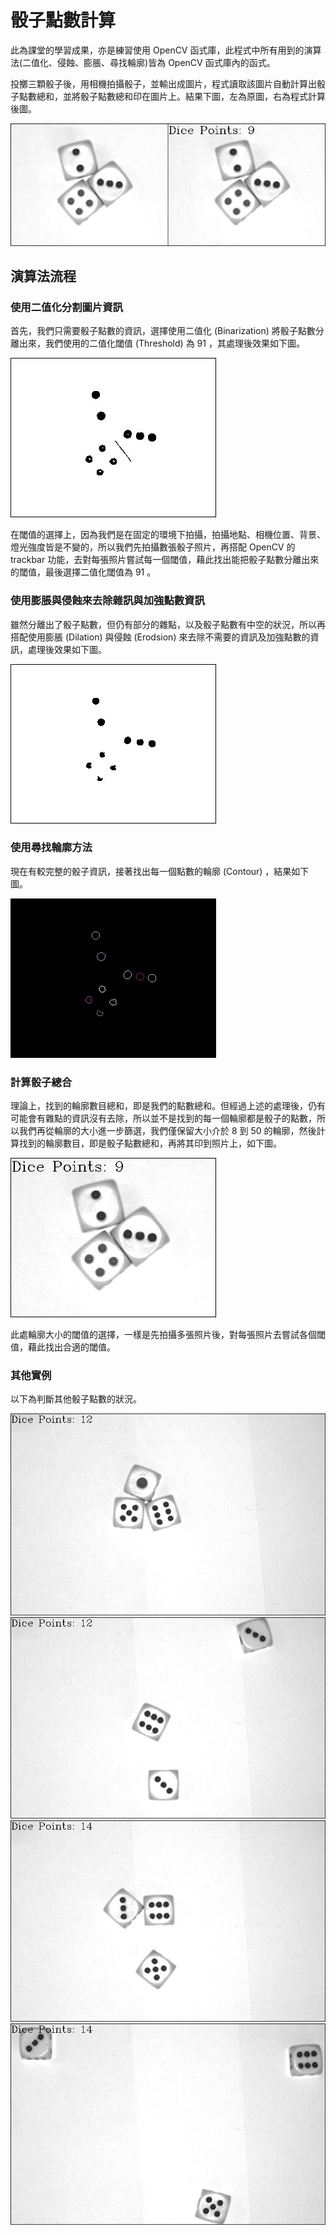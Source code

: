 # 骰子點數計算

此為課堂的學習成果，亦是練習使用 OpenCV 函式庫，此程式中所有用到的演算法(二值化、侵蝕、膨脹、尋找輪廓)皆為 OpenCV 函式庫內的函式。

投擲三顆骰子後，用相機拍攝骰子，並輸出成圖片，程式讀取該圖片自動計算出骰子點數總和，並將骰子點數總和印在圖片上。結果下圖，左為原圖，右為程式計算後圖。

![](./pics/11.bmp)

## 演算法流程

### 使用二值化分割圖片資訊

首先，我們只需要骰子點數的資訊，選擇使用二值化 (Binarization) 將骰子點數分離出來，我們使用的二值化閾值 (Threshold) 為 91 ，其處理後效果如下圖。

![](./pics/12.jpg)

在閾值的選擇上，因為我們是在固定的環境下拍攝，拍攝地點、相機位置、背景、燈光強度皆是不變的，所以我們先拍攝數張骰子照片，再搭配 OpenCV 的 trackbar 功能，去對每張照片嘗試每一個閾值，藉此找出能把骰子點數分離出來的閾值，最後選擇二值化閾值為 91 。

### 使用膨脹與侵蝕來去除雜訊與加強點數資訊

雖然分離出了骰子點數，但仍有部分的雜點，以及骰子點數有中空的狀況，所以再搭配使用膨脹 (Dilation) 與侵蝕 (Erodsion) 來去除不需要的資訊及加強點數的資訊，處理後效果如下圖。

![](./pics/13.jpg)

### 使用尋找輪廓方法

現在有較完整的骰子資訊，接著找出每一個點數的輪廓 (Contour) ，結果如下圖。

![](./pics/14.jpg)

### 計算骰子總合

理論上，找到的輪廓數目總和，即是我們的點數總和。但經過上述的處理後，仍有可能會有雜點的資訊沒有去除，所以並不是找到的每一個輪廓都是骰子的點數，所以我們再從輪廓的大小進一步篩選，我們僅保留大小介於 8 到 50 的輪廓，然後計算找到的輪廓數目，即是骰子點數總和，再將其印到照片上，如下圖。

![](./pics/15.jpg)

此處輪廓大小的閾值的選擇，一樣是先拍攝多張照片後，對每張照片去嘗試各個閾值，藉此找出合適的閾值。

### 其他實例

以下為判斷其他骰子點數的狀況。

![](./pics/16.jpg)
![](./pics/17.jpg)
![](./pics/18.jpg)
![](./pics/19.jpg)


